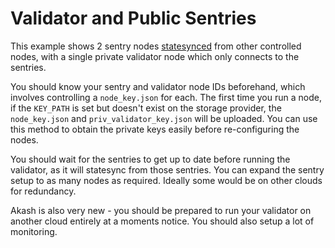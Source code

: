 # Validator and Public Sentries

This example shows 2 sentry nodes [statesynced](../statesync) from other controlled nodes, 
with a single private validator node which only connects to the sentries. 

You should know your sentry and validator node IDs beforehand, which involves controlling a `node_key.json` for each. 
The first time you run a node, if the `KEY_PATH` is set but doesn't exist on the storage provider, the `node_key.json` and `priv_validator_key.json` will be uploaded. You can use this method to obtain the private keys easily before re-configuring the nodes.

You should wait for the sentries to get up to date before running the validator, as it will statesync from those sentries. You can expand the sentry setup to as many nodes as required. Ideally some would be on other clouds for redundancy.

Akash is also very new - you should be prepared to run your validator on another cloud entirely at a moments notice. You should also setup a lot of monitoring. 
